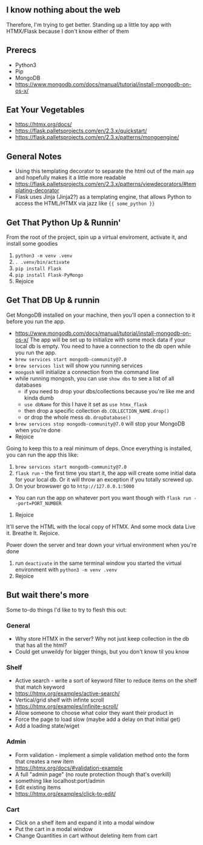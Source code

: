 ## I know nothing about the web
Therefore, I'm trying to get better. Standing up a little toy app with HTMX/Flask because I don't know either of them

## Prerecs
- Python3
- Pip
- MongoDB
 - https://www.mongodb.com/docs/manual/tutorial/install-mongodb-on-os-x/


## Eat Your Vegetables
- https://htmx.org/docs/
- https://flask.palletsprojects.com/en/2.3.x/quickstart/
- https://flask.palletsprojects.com/en/2.3.x/patterns/mongoengine/

## General Notes
- Using this templating decorator to separate the html out of the main `app` and hopefully makes it a little more readable
 - https://flask.palletsprojects.com/en/2.3.x/patterns/viewdecorators/#templating-decorator
- Flask uses Jinja (Jinja2?) as a templating engine, that allows Python to access the HTML/HTMX via jazz like `{{ some_python }}`

## Get That Python Up & Runnin'
From the root of the project, spin up a virtual enviroment, activate it, and install some goodies
1. `python3 -m venv .venv`
1. `. .venv/bin/activate`
1. `pip install Flask`
1. `pip install Flask-PyMongo`
1. Rejoice

## Get That DB Up & runnin
Get MongoDB installed on your machine, then you'll open a connection to it before you run the app.
- https://www.mongodb.com/docs/manual/tutorial/install-mongodb-on-os-x/ 
The app will be set up to initialize with some mock data if your local db is empty. You need to have a connection to the db open while you run the app.
- `brew services start mongodb-community@7.0`
- `brew services list` will show you running services
 - `mongosh` will initialize a connection from the command line
 - while running mongosh, you can use `show dbs` to see a list of all databases
    - if you need to drop your dbs/collections because you're like me and kinda dumb
    - `use dbName` for this I have it set as `use htmx_flask`
    - then drop a specific collection `db.COLLECTION_NAME.drop()`
    - or drop the whole mess `db.dropDatabase()`
- `brew services stop mongodb-community@7.0` will stop your MongoDB when you're done
- Rejoice

Going to keep this to a real minimum of deps. Once everything is installed, you can run the app this like:
1. `brew services start mongodb-community@7.0`
1. `flask run` - the first time you start it, the app will create some initial data for your local db. Or it will throw an exception if you totally screwed up.
1. On your browswer go to `http://127.0.0.1:5000`
 - You can run the app on whatever port you want though with `flask run --port=PORT_NUMBER`
1. Rejoice


It'll serve the HTML with the local copy of HTMX. And some mock data Live it. Breathe It. Rejoice.

Power down the server and tear down your virtual environment when you're done
1. run `deactivate` in the same terminal window you started the virtual environment with `python3 -m venv .venv`
1. Rejoice

## But wait there's more
Some to-do things I'd like to try to flesh this out:
### General
- Why store HTMX in the server? Why not just keep collection in the db that has all the html?
 - Could get unweildy for bigger things, but you don't know til you know

### Shelf
- Active search - write a sort of keyword filter to reduce items on the shelf that match keyword
 - https://htmx.org/examples/active-search/
- Vertical/grid shelf with infinte scroll
 - https://htmx.org/examples/infinite-scroll/
- Allow someone to choose what color they want their product in
- Force the page to load slow (maybe add a delay on that initial get)
 - Add a loading state/wiget

### Admin
- Form validation - implement a simple validation method onto the form that creates a new item
 - https://htmx.org/docs/#validation-example
- A full "admin page" (no route protection though that's overkill)
- something like localhost:port/admin
- Edit existing items
 - https://htmx.org/examples/click-to-edit/

### Cart
- Click on a shelf item and expand it into a modal window
- Put the cart in a modal window
- Change Quantities in cart without deleting item from cart